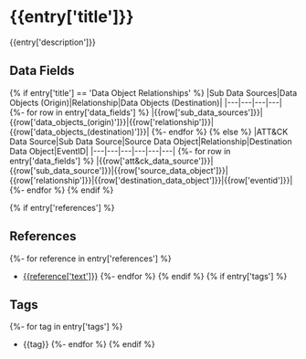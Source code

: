 # {{entry['title']}}
{{entry['description']}}

## Data Fields
{% if entry['title'] == 'Data Object Relationships' %}
|Sub Data Sources|Data Objects (Origin)|Relationship|Data Objects (Destination)|
|---|---|---|---|
{%- for row in entry['data_fields'] %}
|{{row['sub_data_sources']}}|{{row['data_objects_(origin)']}}|{{row['relationship']}}|{{row['data_objects_(destination)']}}|
{%- endfor %}
{% else %}
|ATT&CK Data Source|Sub Data Source|Source Data Object|Relationship|Destination Data Object|EventID|
|---|---|---|---|---|---|
{%- for row in entry['data_fields'] %}
|{{row['att&ck_data_source']}}|{{row['sub_data_source']}}|{{row['source_data_object']}}|{{row['relationship']}}|{{row['destination_data_object']}}|{{row['eventid']}}|
{%- endfor %}
{% endif %}

{% if entry['references'] %}
## References
{%- for reference in entry['references'] %}
* [{{reference['text']}}]({{reference['link']}})
{%- endfor %}
{% endif %}
{% if entry['tags'] %}
## Tags
{%- for tag in entry['tags'] %}
* {{tag}}
{%- endfor %}
{% endif %}
